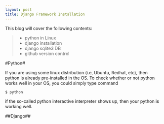 ```yaml
---
layout: post
title: Django Framework Installation
---
```


This blog will cover the following contents:

>- python in Linux
>- django installation
>- django sqlite3 DB
>- github version control 

#Python#

If you are using some linux distribution (i.e, Ubuntu, Redhat, etc), then python is already
pre-installed in the OS. To check whether or not python works well in your OS, you could simply type command 

```
$ python

```

if the so-called python interactive interpreter shows up, then your python is working well.


##Django##

